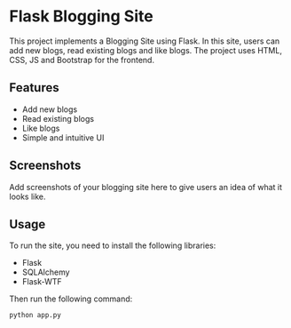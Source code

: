 # Flask Blogging Site

This project implements a Blogging Site using Flask. In this site, users can add new blogs, read existing blogs and like blogs. The project uses HTML, CSS, JS and Bootstrap for the frontend.

## Features

- Add new blogs
- Read existing blogs
- Like blogs
- Simple and intuitive UI

## Screenshots

Add screenshots of your blogging site here to give users an idea of what it looks like.

## Usage

To run the site, you need to install the following libraries:

- Flask
- SQLAlchemy
- Flask-WTF

Then run the following command:

```python
python app.py


